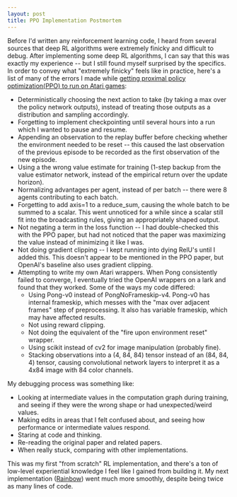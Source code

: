 ```yaml
---
layout: post
title: PPO Implementation Postmortem
---
```


Before I'd written any reinforcement learning code, I heard from several sources that deep RL algorithms were extremely finicky and difficult to debug.  After implementing some deep RL algorithms, I can say that this was exactly my experience -- but I still found myself surprised by the specifics.  In order to convey what "extremely finicky" feels like in practice, here's a list of many of the errors I made while [getting proximal policy optimization(PPO) to run on Atari games](https://github.com/coreystaten/deeprl-ppo):
* Deterministically choosing the next action to take (by taking a max over the policy network outputs), instead of treating those outputs as a distribution and sampling accordingly.
* Forgetting to implement checkpointing until several hours into a run which I wanted to pause and resume.
* Appending an observation to the replay buffer before checking whether the environment needed to be reset -- this caused the last observation of the previous episode to be recorded as the first observation of the new episode.
* Using a the wrong value estimate for training (1-step backup from the value estimator network, instead of the empirical return over the update horizon).
* Normalizing advantages per agent, instead of per batch -- there were 8 agents contributing to each batch.
* Forgetting to add axis=1 to a reduce_sum, causing the whole batch to be summed to a scalar.  This went unnoticed for a while since a scalar still fit into the broadcasting rules, giving an appropriately shaped output.
* Not negating a term in the loss function -- I had double-checked this with the PPO paper, but had not noticed that the paper was maximizing the value instead of minimizing it like I was.
* Not doing gradient clipping -- I kept running into dying RelU's until I added this.  This doesn't appear to be mentioned in the PPO paper, but OpenAI's baseline also uses gradient clipping.
* Attempting to write my own Atari wrappers.  When Pong consistently failed to converge, I eventually tried the OpenAI wrappers on a lark and found that they worked.  Some of the ways my code differed:
    * Using Pong-v0 instead of PongNoFrameskip-v4.  Pong-v0 has internal frameskip, which messes with the "max over adjacent frames" step of preprocessing.  It also has variable frameskip, which may have affected results.
    * Not using reward clipping.
    * Not doing the equivalent of the "fire upon environment reset" wrapper.
    * Using scikit instead of cv2 for image manipulation (probably fine).
    * Stacking observations into a (4, 84, 84) tensor instead of an (84, 84, 4) tensor, causing convolutional network layers to interpret it as a 4x84 image with 84 color channels.

My debugging process was something like:
* Looking at intermediate values in the computation graph during training, and seeing if they were the wrong shape or had unexpected/weird values.
* Making edits in areas that I felt confused about, and seeing how performance or intermediate values respond.
* Staring at code and thinking.
* Re-reading the original paper and related papers.
* When really stuck, comparing with other implementations.

This was my first "from scratch" RL implementation, and there's a ton of low-level experiential knowledge I feel like I gained from building it.  My next implementation ([Rainbow](https://github.com/coreystaten/deeprl-ppo)) went much more smoothly, despite being twice as many lines of code.

